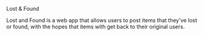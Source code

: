Lost & Found

Lost and Found is a web app that allows users to post items that they've lost or found, with the hopes that items with get back to their original users. 
